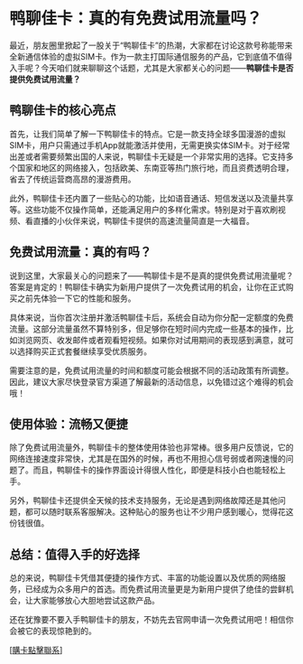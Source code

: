 # 鸭聊佳卡：真的有免费试用流量吗？

最近，朋友圈里掀起了一股关于“鸭聊佳卡”的热潮，大家都在讨论这款号称能带来全新通信体验的虚拟SIM卡。作为一款主打国际通信服务的产品，它到底值不值得入手呢？今天咱们就来聊聊这个话题，尤其是大家都关心的问题——**鸭聊佳卡是否提供免费试用流量？**

## 鸭聊佳卡的核心亮点

首先，让我们简单了解一下鸭聊佳卡的特点。它是一款支持全球多国漫游的虚拟SIM卡，用户只需通过手机App就能激活并使用，无需更换实体SIM卡。对于经常出差或者需要频繁出国的人来说，鸭聊佳卡无疑是一个非常实用的选择。它支持多个国家和地区的网络接入，包括欧美、东南亚等热门旅行地，而且资费透明合理，省去了传统运营商高昂的漫游费用。

此外，鸭聊佳卡还内置了一些贴心的功能，比如语音通话、短信发送以及流量共享等。这些功能不仅操作简单，还能满足用户的多样化需求。特别是对于喜欢刷视频、看直播的小伙伴来说，鸭聊佳卡提供的高速流量简直是一大福音。

## 免费试用流量：真的有吗？

说到这里，大家最关心的问题来了——鸭聊佳卡是不是真的提供免费试用流量呢？答案是肯定的！鸭聊佳卡确实为新用户提供了一次免费试用的机会，让你在正式购买之前先体验一下它的性能和服务。

具体来说，当你首次注册并激活鸭聊佳卡后，系统会自动为你分配一定额度的免费流量。这部分流量虽然不算特别多，但足够你在短时间内完成一些基本的操作，比如浏览网页、收发邮件或者观看短视频。如果你对试用期间的表现感到满意，就可以选择购买正式套餐继续享受优质服务。

需要注意的是，免费试用流量的时间和额度可能会根据不同的活动政策有所调整。因此，建议大家尽快登录官方渠道了解最新的活动信息，以免错过这个难得的机会哦！

## 使用体验：流畅又便捷

除了免费试用流量外，鸭聊佳卡的整体使用体验也非常棒。很多用户反馈说，它的网络连接速度非常快，尤其是在国外的时候，再也不用担心信号弱或者网速慢的问题了。而且，鸭聊佳卡的操作界面设计得很人性化，即便是科技小白也能轻松上手。

另外，鸭聊佳卡还提供全天候的技术支持服务，无论是遇到网络故障还是其他问题，都可以随时联系客服解决。这种贴心的服务也让不少用户感到暖心，觉得花这份钱很值。

## 总结：值得入手的好选择

总的来说，鸭聊佳卡凭借其便捷的操作方式、丰富的功能设置以及优质的网络服务，已经成为众多用户的首选。而免费试用流量更是为新用户提供了绝佳的尝鲜机会，让大家能够放心大胆地尝试这款产品。

还在犹豫要不要入手鸭聊佳卡的朋友，不妨先去官网申请一次免费试用吧！相信你会被它的表现惊艳到的。

[[購卡點擊聯系](https://t.me/s/esim1088)]